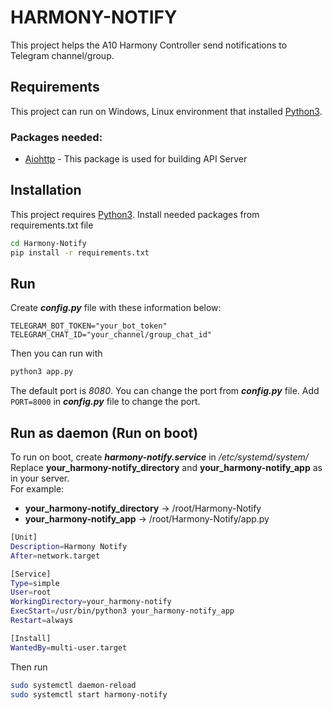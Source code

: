 # HARMONY-NOTIFY
This project helps the A10 Harmony Controller send notifications to Telegram channel/group.
## Requirements
This project can run on Windows, Linux environment that installed [ Python3](https://www.python.org/downloads/).
### Packages needed:
- [Aiohttp](https://docs.aiohttp.org/en/stable/) - This package is used for building API Server
## Installation
This project requires [Python3](https://www.python.org/downloads/). Install needed packages from requirements.txt file
```sh
cd Harmony-Notify
pip install -r requirements.txt
```
## Run
Create ***config.py*** file with these information below:
```
TELEGRAM_BOT_TOKEN="your_bot_token"
TELEGRAM_CHAT_ID="your_channel/group_chat_id"
```

Then you can run with
```sh
python3 app.py
```
The default port is *8080*. You can change the port from ***config.py*** file. Add ```PORT=8000``` in ***config.py*** file to change the port.

## Run as daemon (Run on boot)

To run on boot, create ***harmony-notify.service*** in */etc/systemd/system/*
Replace **your_harmony-notify_directory** and **your_harmony-notify_app** as in your server.\
For example:
* **your_harmony-notify_directory** -> /root/Harmony-Notify
* **your_harmony-notify_app** -> /root/Harmony-Notify/app.py
```sh
[Unit]
Description=Harmony Notify
After=network.target

[Service]
Type=simple
User=root
WorkingDirectory=your_harmony-notify
ExecStart=/usr/bin/python3 your_harmony-notify_app
Restart=always

[Install]
WantedBy=multi-user.target
```
Then run
```sh
sudo systemctl daemon-reload
sudo systemctl start harmony-notify
```